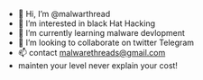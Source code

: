 - 👋 Hi, I’m @malwarthread
- 👀 I’m interested in black Hat Hacking
- 🌱 I’m currently learning malware devlopment
- 💞️ I’m looking to collaborate on twitter Telegram 
- 📫 contact malwarethreads@gmail.com
- mainten your level never explain your cost!
